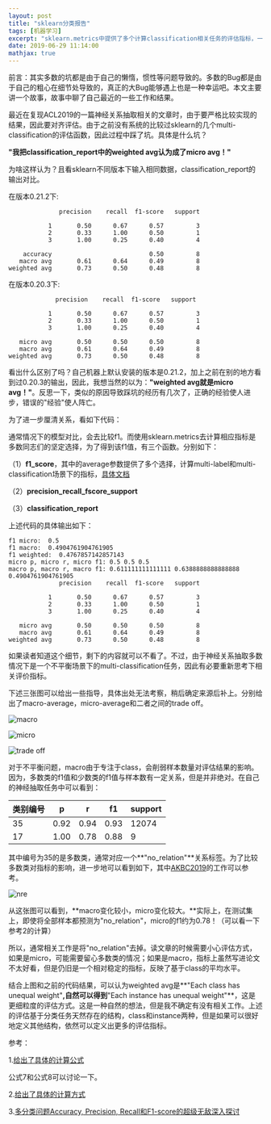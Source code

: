 ```yaml
---
layout: post
title: "sklearn分类报告"
tags: [机器学习]
excerpt: "sklearn.metrics中提供了多个计算classification相关任务的评估指标，一些函数功能类似，例如f1\_score，precison\_recall\_fscore\_support和classification\_report等。此外，版本不一致情况下，函数的计算输出也不一定相同。"
date: 2019-06-29 11:14:00
mathjax: true
---
```



前言：其实多数的坑都是由于自己的懒惰，惯性等问题导致的。多数的Bug都是由于自己的粗心在细节处导致的，真正的大Bug能够遇上也是一种幸运吧。本文主要讲一个故事，故事中聊了自己最近的一些工作和结果。

最近在复现ACL2019的一篇神经关系抽取相关的文章时，由于要严格比较实现的结果，因此要对齐评估。由于之前没有系统的比较过sklearn的几个multi-classification的评估函数，因此过程中踩了坑。具体是什么坑？

**"我把classification\_report中的weighted avg认为成了micro avg！"**

为啥这样认为？且看sklearn不同版本下输入相同数据，classification\_report的输出对比。

在版本0.21.2下:

```
              precision    recall  f1-score   support

           1       0.50      0.67      0.57         3
           2       0.33      1.00      0.50         1
           3       1.00      0.25      0.40         4

    accuracy                           0.50         8
   macro avg       0.61      0.64      0.49         8
weighted avg       0.73      0.50      0.48         8
```

在版本0.20.3下:

```
             precision    recall  f1-score   support

           1       0.50      0.67      0.57         3
           2       0.33      1.00      0.50         1
           3       1.00      0.25      0.40         4

   micro avg       0.50      0.50      0.50         8
   macro avg       0.61      0.64      0.49         8
weighted avg       0.73      0.50      0.48         8

```

看出什么区别了吗？自己机器上默认安装的版本是0.21.2，加上之前在别的地方看到过0.20.3的输出，因此，我想当然的以为：**"weighted avg就是micro avg！"**。反思一下，类似的原因导致踩坑的经历有几次了，正确的经验使人进步，错误的"经验"使人阵亡。

为了进一步厘清关系，看如下代码：

<script src="https://gist.github.com/zhpmatrix/149c1db43aa5c8820c506a7a6347656d.js"></script>


通常情况下的模型对比，会去比较f1。而使用sklearn.metrics去计算相应指标是多数同志们的坚定选择，为了得到该f1值，有三个函数。分别如下：

（1）**f1\_score**，其中的average参数提供了多个选择，计算multi-label和multi-classification场景下的指标，[具体文档](https://scikit-learn.org/stable/modules/generated/sklearn.metrics.f1_score.html)

（2）**precision\_recall\_fscore\_support**

（3）**classification\_report**

上述代码的具体输出如下：

```
f1 micro:  0.5
f1 macro:  0.4904761904761905
f1 weighted:  0.4767857142857143
micro p, micro r, micro f1: 0.5 0.5 0.5
macro p, macro r, macro f1: 0.611111111111111 0.6388888888888888 0.4904761904761905
              precision    recall  f1-score   support

           1       0.50      0.67      0.57         3
           2       0.33      1.00      0.50         1
           3       1.00      0.25      0.40         4

   micro avg       0.50      0.50      0.50         8
   macro avg       0.61      0.64      0.49         8
weighted avg       0.73      0.50      0.48         8
```

如果读者知道这个细节，剩下的内容就可以不看了。不过，由于神经关系抽取多数情况下是一个不平衡场景下的multi-classification任务，因此有必要重新思考下相关评价指标。

下述三张图可以给出一些指导，具体出处无法考察，稍后确定来源后补上。分别给出了macro-average，micro-average和二者之间的trade off。

![macro](https://images2018.cnblogs.com/blog/1366679/201804/1366679-20180413180201734-1205637646.png)

![micro](https://images2018.cnblogs.com/blog/1366679/201804/1366679-20180413180147402-1119858334.png)

![trade off](https://images2018.cnblogs.com/blog/1366679/201804/1366679-20180413180328627-591627955.png)

对于不平衡问题，macro由于专注于class，会削弱样本数量对评估结果的影响。因为，多数类的f1值和少数类的f1值与样本数有一定关系，但是并非绝对。在自己的神经抽取任务中可以看到：

|类别编号|p|r|f1|support|
|------|------|------|------|------|
|35|0.92|0.94|0.93|12074|
|17|1.00|0.78|0.88|9|

其中编号为35的是多数类，通常对应一个**"no_relation"**关系标签。为了比较多数类对指标的影响，进一步地可以看到如下，其中[AKBC2019](https://github.com/DFKI-NLP/TRE)的工作可以参考。

![nre](http://wx3.sinaimg.cn/mw690/aba7d18bly1g4iij4mds1j20om0tw0w7.jpg)

从这张图可以看到，**macro变化较小，micro变化较大。**实际上，在测试集上，即使将全部样本都预测为"no\_relation"，micro的f1约为0.78！（可以看一下参考2的计算）

所以，通常相关工作是将"no_relation"去掉。读文章的时候需要小心评估方式，如果是micro，可能需要留心多数类的情况；如果是macro，指标上虽然写进论文不太好看，但是仍旧是一个相对稳定的指标，反映了基于class的平均水平。

结合上图和之前的代码结果，可以认为weighted avg是**"Each class has unequal weight"**,自然可以得到**"Each instance has unequal weight"**，这是更细粒度的评估方式。这是一种自然的想法，但是我不确定有没有相关工作。上述的评估基于分类任务天然存在的结构，class和instance两种，但是如果可以很好地定义其他结构，依然可以定义出更多的评估指标。


参考：

1.[给出了具体的计算公式](https://www.cnblogs.com/robert-dlut/p/5276927.html)

公式7和公式8可以讨论一下。

2.[给出了具体的计算方式](https://www.cnblogs.com/techengin/p/8962024.html)

3.[多分类问题Accuracy, Precision, Recall和F1-score的超级无敌深入探讨](https://zhuanlan.zhihu.com/p/147663370?utm_source=qq&utm_medium=social&utm_oi=52727124066304)







